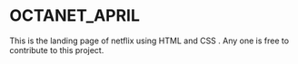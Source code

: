 # OCTANET_APRIL
This is the landing page of netflix using HTML and CSS . Any one is free to contribute to  this project.
